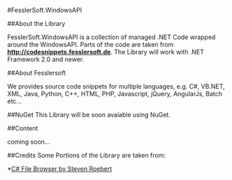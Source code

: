#FesslerSoft.WindowsAPI

##About the Library

FesslerSoft.WindowsAPI is a collection of managed .NET Code wrapped around the WindowsAPI. 
Parts of the code are taken from **http://codesnippets.fesslersoft.de**. 
The Library will work with .NET Framework 2.0 and newer.

##About Fesslersoft

We provides source code snippets for multiple languages, e.g. C#, VB.NET, XML, Java, Python, C++, HTML, PHP, Javascript, jQuery, AngularJs, Batch etc...

##NuGet
This Library will be soon avaiable using NuGet.

##Content

coming soon...

##Credits
Some Portions of the Library are taken from:

  *[C# File Browser by Steven Roebert](http://www.codeproject.com/Articles/15059/C-File-Browser)
